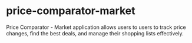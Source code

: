 # price-comparator-market
Price Comparator - Market application allows users to users to track price changes, find the best deals, and manage their shopping lists effectively.
